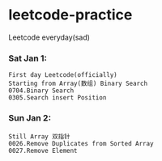 # leetcode-practice
Leetcode everyday(sad)

### Sat Jan 1:
    First day Leetcode(officially) 
    Starting from Array(数组) Binary Search
    0704.Binary Search
    0305.Search insert Position
    
### Sun Jan 2:
    Still Array 双指针
    0026.Remove Duplicates from Sorted Array
    0027.Remove Element
    
    